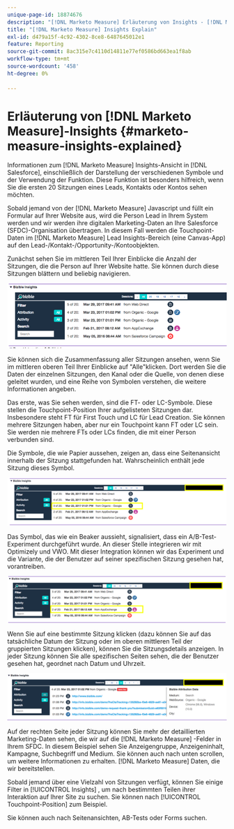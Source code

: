 ```yaml
---
unique-page-id: 18874676
description: "[!DNL Marketo Measure] Erläuterung von Insights - [!DNL Marketo Measure] - Produktdokumentation"
title: "[!DNL Marketo Measure] Insights Explain"
exl-id: d479a15f-4c92-4302-8ce8-6487645012e1
feature: Reporting
source-git-commit: 8ac315e7c4110d14811e77ef0586bd663ea1f8ab
workflow-type: tm+mt
source-wordcount: '458'
ht-degree: 0%

---
```


# Erläuterung von [!DNL Marketo Measure]-Insights {#marketo-measure-insights-explained}

Informationen zum [!DNL Marketo Measure] Insights-Ansicht in [!DNL Salesforce], einschließlich der Darstellung der verschiedenen Symbole und der Verwendung der Funktion. Diese Funktion ist besonders hilfreich, wenn Sie die ersten 20 Sitzungen eines Leads, Kontakts oder Kontos sehen möchten.

Sobald jemand von der [!DNL Marketo Measure] Javascript und füllt ein Formular auf Ihrer Website aus, wird die Person Lead in Ihrem System werden und wir werden ihre digitalen Marketing-Daten an Ihre Salesforce (SFDC)-Organisation übertragen. In diesem Fall werden die Touchpoint-Daten im [!DNL Marketo Measure] Lead Insights-Bereich (eine Canvas-App) auf den Lead-/Kontakt-/Opportunity-/Kontoobjekten.

Zunächst sehen Sie im mittleren Teil Ihrer Einblicke die Anzahl der Sitzungen, die die Person auf Ihrer Website hatte. Sie können durch diese Sitzungen blättern und beliebig navigieren.

![](assets/1.png)

Sie können sich die Zusammenfassung aller Sitzungen ansehen, wenn Sie im mittleren oberen Teil Ihrer Einblicke auf &quot;Alle&quot;klicken. Dort werden Sie die Daten der einzelnen Sitzungen, den Kanal oder die Quelle, von denen diese geleitet wurden, und eine Reihe von Symbolen verstehen, die weitere Informationen angeben.

Das erste, was Sie sehen werden, sind die FT- oder LC-Symbole. Diese stellen die Touchpoint-Position Ihrer aufgelisteten Sitzungen dar. Insbesondere steht FT für First Touch und LC für Lead Creation. Sie können mehrere Sitzungen haben, aber nur ein Touchpoint kann FT oder LC sein. Sie werden nie mehrere FTs oder LCs finden, die mit einer Person verbunden sind.

Die Symbole, die wie Papier aussehen, zeigen an, dass eine Seitenansicht innerhalb der Sitzung stattgefunden hat. Wahrscheinlich enthält jede Sitzung dieses Symbol.

![](assets/2.png)

Das Symbol, das wie ein Beaker aussieht, signalisiert, dass ein A/B-Test-Experiment durchgeführt wurde. An dieser Stelle integrieren wir mit Optimizely und VWO. Mit dieser Integration können wir das Experiment und die Variante, die der Benutzer auf seiner spezifischen Sitzung gesehen hat, vorantreiben.

![](assets/3.png)

Wenn Sie auf eine bestimmte Sitzung klicken (dazu können Sie auf das tatsächliche Datum der Sitzung oder im oberen mittleren Teil der gruppierten Sitzungen klicken), können Sie die Sitzungsdetails anzeigen. In jeder Sitzung können Sie alle spezifischen Seiten sehen, die der Benutzer gesehen hat, geordnet nach Datum und Uhrzeit.

![](assets/4.png)

Auf der rechten Seite jeder Sitzung können Sie mehr der detaillierten Marketing-Daten sehen, die wir auf die [!DNL Marketo Measure] -Felder in Ihrem SFDC. In diesem Beispiel sehen Sie Anzeigengruppe, Anzeigeninhalt, Kampagne, Suchbegriff und Medium. Sie können auch nach unten scrollen, um weitere Informationen zu erhalten. [!DNL Marketo Measure] Daten, die wir bereitstellen.

Sobald jemand über eine Vielzahl von Sitzungen verfügt, können Sie einige Filter in [!UICONTROL Insights] , um nach bestimmten Teilen ihrer Interaktion auf Ihrer Site zu suchen. Sie können nach [!UICONTROL Touchpoint-Position] zum Beispiel.

Sie können auch nach Seitenansichten, AB-Tests oder Forms suchen.

